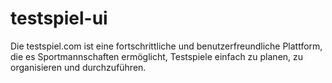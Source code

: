 # testspiel-ui
Die testspiel.com ist eine fortschrittliche und benutzerfreundliche Plattform, die es Sportmannschaften ermöglicht, Testspiele einfach zu planen, zu organisieren und durchzuführen.
